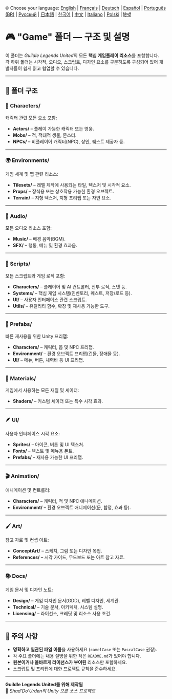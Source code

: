 🌐 Choose your language:
[English](Readme.md) | [Français](Readme.fr.md) | [Deutsch](Readme.de.md) | [Español](Readme.es.md) | [Português (BR)](Readme.br.md) | [Русский](Readme.ru.md) | [日本語](Readme.jp.md) | [한국어](Readme.kr.md) | [中文](Readme.cn.md) | [Italiano](Readme.it.md) | [Polski](Readme.pl.md) | [हिन्दी](Readme.in.md)

# 🎮 "Game" 폴더 — 구조 및 설명

이 폴더는 *Guildle Legends United*의 모든 **핵심 게임플레이 리소스**를 포함합니다.  
각 하위 폴더는 시각적, 오디오, 스크립트, 디자인 요소를 구분하도록 구성되어 있어 개발자들이 쉽게 읽고 협업할 수 있습니다.

---

## 📁 폴더 구조

### 🧍 Characters/
캐릭터 관련 모든 요소 포함:
- **Actors/** – 플레이 가능한 캐릭터 또는 영웅.
- **Mobs/** – 적, 적대적 생물, 몬스터.
- **NPCs/** – 비플레이어 캐릭터(NPC), 상인, 퀘스트 제공자 등.

---

### 🌍 Environments/
게임 세계 및 맵 관련 리소스:
- **Tilesets/** – 레벨 제작에 사용되는 타일, 텍스처 및 시각적 요소.
- **Props/** – 장식용 또는 상호작용 가능한 환경 오브젝트.
- **Terrain/** – 지형 텍스처, 지형 프리팹 또는 자연 요소.

---

### 🎵 Audio/
모든 오디오 리소스 포함:
- **Music/** – 배경 음악(BGM).
- **SFX/** – 행동, 메뉴 및 환경 효과음.

---

### 🧠 Scripts/
모든 스크립트와 게임 로직 포함:
- **Characters/** – 플레이어 및 AI 컨트롤러, 전투 로직, 스탯 등.
- **Systems/** – 핵심 게임 시스템(인벤토리, 퀘스트, 저장/로드 등).
- **UI/** – 사용자 인터페이스 관련 스크립트.
- **Utils/** – 유틸리티 함수, 확장 및 재사용 가능한 도구.

---

### 🧱 Prefabs/
빠른 재사용을 위한 Unity 프리팹:
- **Characters/** – 캐릭터, 몹 및 NPC 프리팹.
- **Environment/** – 환경 오브젝트 프리팹(건물, 장애물 등).
- **UI/** – 메뉴, 버튼, 체력바 등 UI 프리팹.

---

### 🎨 Materials/
게임에서 사용하는 모든 재질 및 셰이더:
- **Shaders/** – 커스텀 셰이더 또는 특수 시각 효과.

---

### 🪶 UI/
사용자 인터페이스 시각 요소:
- **Sprites/** – 아이콘, 버튼 및 UI 텍스처.
- **Fonts/** – 텍스트 및 메뉴용 폰트.
- **Prefabs/** – 재사용 가능한 UI 프리팹.

---

### 🎬 Animation/
애니메이션 및 컨트롤러:
- **Characters/** – 캐릭터, 적 및 NPC 애니메이션.
- **Environment/** – 환경 오브젝트 애니메이션(문, 함정, 효과 등).

---

### 🖌️ Art/
참고 자료 및 컨셉 아트:
- **ConceptArt/** – 스케치, 그림 또는 디자인 목업.
- **References/** – 시각 가이드, 무드보드 또는 아트 참고 자료.

---

### 📚 Docs/
게임 문서 및 디자인 노트:
- **Design/** – 게임 디자인 문서(GDD), 레벨 디자인, 세계관.
- **Technical/** – 기술 문서, 아키텍처, 시스템 설명.
- **Licensing/** – 라이선스, 크레딧 및 리소스 사용 조건.

---

## 🧾 주의 사항

- **명확하고 일관된 파일 이름**을 사용하세요 (`camelCase` 또는 `PascalCase` 권장).  
- 각 주요 폴더에는 내용 설명을 위한 작은 `README.md`가 있어야 합니다.  
- **원본이거나 올바르게 라이선스가 부여된** 리소스만 포함하세요.  
- 스크립트 및 프리팹에 대한 프로젝트 규칙을 준수하세요.

---

**Guildle Legends United를 위해 제작됨**  
🧙 *Shad'Do'Urden의 Unity 오픈 소스 프로젝트*

